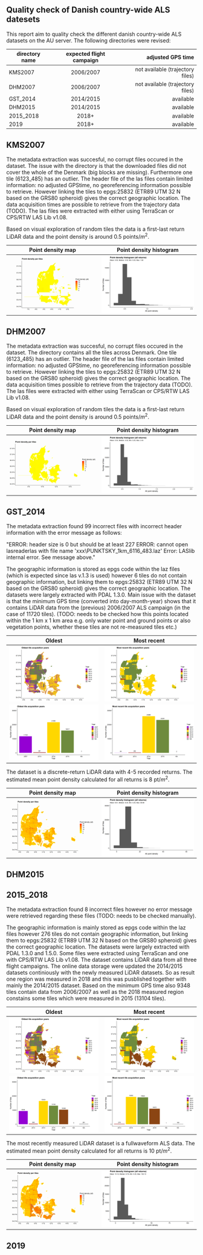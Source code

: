## Quality check of Danish country-wide ALS datesets

This report aim to quality check the different danish country-wide ALS datasets on the AU server. The following directories were revised:

| directory name | expected flight campaign | adjusted GPS time |
| --- |:---:| ---:|  
| KMS2007 | 2006/2007 | not available (trajectory files) | 
| DHM2007 | 2006/2007 | not available (trajectory files) | 
| GST_2014 | 2014/2015 | available |
| DHM2015 | 2014/2015 | available |
| 2015_2018 | 2018+ | available |
| 2019 | 2018+ | available |

## KMS2007

The metadata extraction was succesful, no corrupt files occured in the dataset. The issue with the directory is that the downloaded files did not cover the whole of the Denmark (big blocks are missing). Furthermore one tile (6123_485) has an outlier. The header file of the las files contain limited information: no adjusted GPStime, no georeferencing information possible to retrieve. However linking the tiles to epgs:25832 (ETR89 UTM 32 N based on the GRS80 spheroid) gives the correct geographic location. The data acquisition times are possible to retrieve from the trajectory data (TODO). The las files were extracted with either using TerraScan or CPS/RTW LAS Lib v1.08.

Based on visual exploration of random tiles the data is a first-last return LiDAR data and the point density is around 0.5 points/$m^2$. 

Point density map           |  Point density histogram
:-------------------------:|:-------------------------:
![](figures/KMS2007_pdens.png)  |  ![](figures/KMS2007_histo_pdens_plot.png)

## DHM2007

The metadata extraction was succesful, no corrupt files occured in the dataset. The directory contains all the tiles across Denmark. One tile (6123_485) has an outlier. The header file of the las files contain limited information: no adjusted GPStime, no georeferencing information possible to retrieve. However linking the tiles to epgs:25832 (ETR89 UTM 32 N based on the GRS80 spheroid) gives the correct geographic location. The data acquisition times possible to retrieve from the trajectory data (TODO). The las files were extracted with either using TerraScan or CPS/RTW LAS Lib v1.08. 

Based on visual exploration of random tiles the data is a first-last return LiDAR data and the point density is around 0.5 points/$m^2$. 

Point density map           |  Point density histogram
:-------------------------:|:-------------------------:
![](figures/DHM2007_pdens.png)  |  ![](figures/DHM2007_histo_pdens_plot.png) 

## GST_2014

The metadata extraction found 99 incorrect files with incorrect header information with the error message as follows:

"ERROR: header size is 0 but should be at least 227
ERROR: cannot open lasreaderlas with file name 'xxx\PUNKTSKY_1km_6116_483.laz'
Error: LASlib internal error. See message above."

The geographic information is stored as epgs code within the laz files (which is expected since las v.1.3 is used) however 6 tiles do not contain geographic information, but linking them to epgs:25832 (ETR89 UTM 32 N based on the GRS80 spheroid) gives the correct geographic location. The datasets were largely extracted with PDAL 1.3.0. Main issue with the dataset is that the minimum GPS time (converted into day-month-year) shows that it contains LiDAR data from the (previous) 2006/2007 ALS campaign (in the case of 11720 tiles). (TODO: needs to be checked how this points located within the 1 km x 1 km area e.g. only water point and ground points or also vegetation points, whether these tiles are not re-measured tiles etc.)

Oldest            |  Most recent
:-------------------------:|:-------------------------:
![](figures/GST_2014_oldest_gpstime.png)  |  ![](figures/GST_2014_recent_gpstime.png)
![](figures/GST_2014_histo_oldest_plot.png)  |  ![](figures/GST_2014_histo_recent_plot.png)

The dataset is a discrete-return LiDAR data with 4-5 recorded returns. The estimated mean point density calculated for all returns is 8 pt/$m^2$. 

Point density map           |  Point density histogram
:-------------------------:|:-------------------------:
![](figures/GST_2014_pdens.png)  |  ![](figures/GST_2014_histo_pdens_plot.png)

## DHM2015

## 2015_2018

The metadata extraction found 8 incorrect files however no error message were retrieved regarding these files (TODO: needs to be checked manually). 

The geographic information is mainly stored as epgs code within the laz files however 276 tiles do not contain geographic information, but linking them to epgs:25832 (ETR89 UTM 32 N based on the GRS80 spheroid) gives the correct geographic location. The datasets were largely extracted with PDAL 1.3.0 and 1.5.0. Some files were extracted using TerraScan and one with CPS/RTW LAS Lib v1.08. The dataset contains LiDAR data from all three flight campaigns. The online data storage were updated the 2014/2015 datasets continiously with the newly measured LiDAR datasets. So as result one region was measured in 2018 and this was pusblished together with mainly the 2014/2015 dataset. Based on the minimum GPS time also 9348 tiles contain data from 2006/2007 as well as the 2018 measured region constains some tiles which were measured in 2015 (13104 tiles). 

Oldest            |  Most recent
:-------------------------:|:-------------------------:
![](figures/dir2015_2018_oldest_gpstime.png)  |  ![](figures/dir2015_2018_recent_gpstime.png)
![](figures/dir2015_2018_histo_oldest_plot.png)  |  ![](figures/dir2015_2018_histo_recent_plot.png)

The most recently measured LiDAR dataset is a fullwaveform ALS data. The estimated mean point density calculated for all returns is 10 pt/$m^2$.

Point density map           |  Point density histogram
:-------------------------:|:-------------------------:
![](figures/dir2015_2018_pdens.png)  |  ![](figures/dir2015_2018_histo_pdens_plot.png)

## 2019